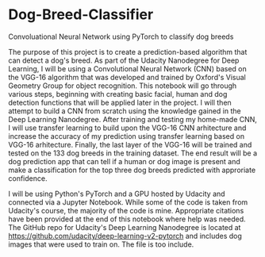 # Dog-Breed-Classifier
Convoluational Neural Network using PyTorch to classify dog breeds

The purpose of this project is to create a prediction-based algorithm that can detect a dog's breed. As part of the Udacity Nanodegree for Deep Learning, I will be using a Convolutional Neural Network (CNN) based on the VGG-16 algorithm that was developed and trained by Oxford's Visual Geometry Group for object recognition. This notebook will go through various steps, beginning with creating basic facial, human and dog detection functions that will be applied later in the project. I will then attempt to build a CNN from scratch using the knowledge gained in the Deep Learning Nanodegree. After training and testing my home-made CNN, I will use transfer learning to build upon the VGG-16 CNN arhitecture and increase the accuracy of my prediction using transfer learning based on VGG-16 arhitecture. Finally, the last layer of the VGG-16 will be trained and tested on the 133 dog breeds in the training dataset. The end result will be a dog prediction app that can tell if a human or dog image is present and make a classification for the top three dog breeds predicted with approriate confidence.

I will be using Python's PyTorch and a GPU hosted by Udacity and connected via a Jupyter Notebook. While some of the code is taken from Udacity's course, the majority of the code is mine. Appropriate citations have been provided at the end of this notebook where help was needed. The GitHub repo for Udacity's Deep Learning Nanodegree is located at https://github.com/udacity/deep-learning-v2-pytorch and includes dog images that were used to train on. The file is too include.

